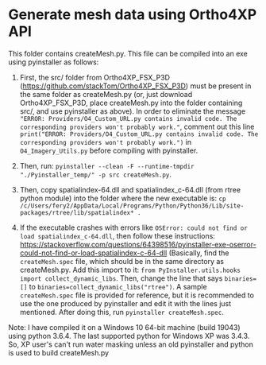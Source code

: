 # Generate mesh data using Ortho4XP API

This folder contains createMesh.py. This file can be compiled into an exe using pyinstaller as follows:

1) First, the src/ folder from Ortho4XP_FSX_P3D (https://github.com/stackTom/Ortho4XP_FSX_P3D) must be present in the same folder as createMesh.py (or, just download Ortho4XP_FSX_P3D, place createMesh.py into the folder containing src/, and use pyinstaller as above).
In order to eliminate the message `"ERROR: Providers/O4_Custom_URL.py contains invalid code. The corresponding providers won't probably work."`, comment out this line
`print("ERROR: Providers/O4_Custom_URL.py contains invalid code. The corresponding providers won't probably work.")`
in `O4_Imagery_Utils.py` before compiling with pyinstaller.

2) Then, run:
`pyinstaller --clean -F --runtime-tmpdir "./Pyinstaller_temp/" -p src createMesh.py`.

3) Then, copy spatialindex-64.dll and spatialindex_c-64.dll (from rtree python module) into the folder where the new executable is:
`cp /c/Users/fery2/AppData/Local/Programs/Python/Python36/Lib/site-packages/rtree/lib/spatialindex* .`

4) If the executable crashes with errors like `OSError: could not find or load spatialindex_c-64.dll`, then follow these instructions: https://stackoverflow.com/questions/64398516/pyinstaller-exe-oserror-could-not-find-or-load-spatialindex-c-64-dll
(Basically, find the `createMesh.spec` file, which should be in the same directory as createMesh.py. Add this import to it: `from PyInstaller.utils.hooks import collect_dynamic_libs`. Then, change the line that says `binaries=[]` to `binaries=collect_dynamic_libs("rtree")`. A sample `createMesh.spec` file is provided for reference, but it is recommended to use the one produced by pyinstaller and edit it with the lines just mentioned. After doing this, run `pyinstaller createMesh.spec`.

Note: I have compiled it on a Windows 10 64-bit machine (build 19043) using python 3.6.4. The last supported python for Windows XP was 3.4.3. So, XP user's can't run water masking unless an old pyinstaller and python is used to build createMesh.py
